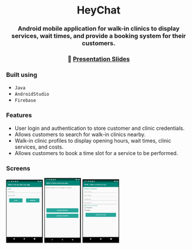 <div align="center">

# HeyChat

### Android mobile application for walk-in clinics to display services, wait times, and provide a booking system for their customers.

### 🔗 [**Presentation Slides**](https://docs.google.com/presentation/d/1NsODQV6O1zj7DgmCZ33pduZRzQ4Jyx0O/edit?usp=sharing&ouid=111022835539578237279&rtpof=true&sd=true)

</div>

### Built using

- `Java`
- `AndroidStudio`
- `Firebase`

### Features

- User login and authentication to store customer and clinic credentials.
- Allows customers to search for walk-in clinics nearby.
- Walk-in clinic profiles to display opening hours, wait times, clinic services, and costs.
- Allows customers to book a time slot for a service to be performed.


### Screens

<p float="left">
  <img src="Screenshots/MainScreen.png" width="100" />
  <img src="Screenshots/AdminPage.png" width="100" />
  <img src="Screenshots/UserRegistration.png" width="100" />
</p>